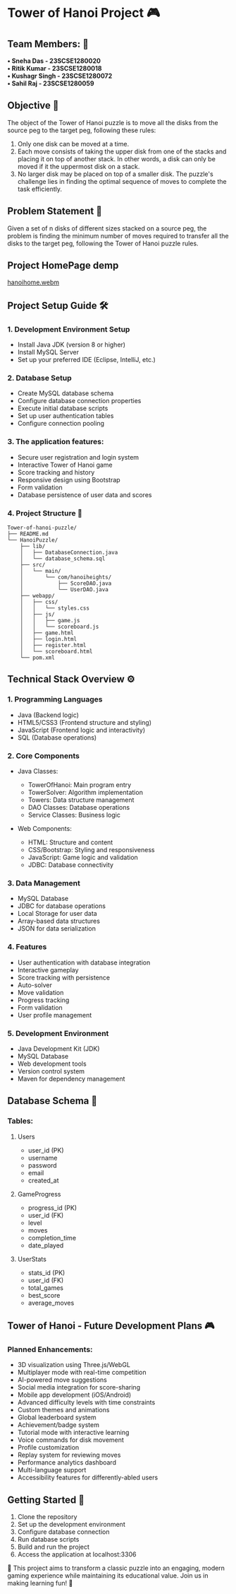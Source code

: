 # Tower of Hanoi Project 🎮

## Team Members: 🙌
**•	Sneha Das - 23SCSE1280020                              
•	Ritik Kumar  - 23SCSE1280018                               
• Kushagr Singh - 23SCSE1280072                          
•	Sahil Raj    - 23SCSE1280059**

## Objective 🎯
The object of the Tower of Hanoi puzzle is to move all the disks from the source peg to the target peg, following these rules:
1. Only one disk can be moved at a time.
2. Each move consists of taking the upper disk from one of the stacks and placing it on top of another stack. In other words, a disk can only be moved if it the uppermost disk on a stack.
3. No larger disk may be placed on top of a smaller disk.
   The puzzle's challenge lies in finding the optimal sequence of moves to complete the task efficiently.

## Problem Statement 🤔
Given a set of n disks of different sizes stacked on a source peg, the problem is finding the minimum number of moves required to transfer all the disks to the target peg, following the Tower of Hanoi puzzle rules.

## Project HomePage demp
[hanoihome.webm](https://github.com/user-attachments/assets/59e707b4-0c47-4067-95d7-e44871207946)


## Project Setup Guide 🛠️
### 1. Development Environment Setup
- Install Java JDK (version 8 or higher)
- Install MySQL Server
- Set up your preferred IDE (Eclipse, IntelliJ, etc.)

### 2. Database Setup
- Create MySQL database schema
- Configure database connection properties
- Execute initial database scripts
- Set up user authentication tables
- Configure connection pooling
  
### 3. The application features:
- Secure user registration and login system
- Interactive Tower of Hanoi game
- Score tracking and history
- Responsive design using Bootstrap
- Form validation
- Database persistence of user data and scores

### 4. Project Structure 📁
```
Tower-of-hanoi-puzzle/
├── README.md
└── HanoiPuzzle/
    ├── lib/
    │   ├── DatabaseConnection.java
    │   └── database_schema.sql
    ├── src/
    │   └── main/
    │       └── com/hanoiheights/
    │           ├── ScoreDAO.java
    │           └── UserDAO.java
    ├── webapp/
    │   ├── css/
    │   │   └── styles.css
    │   ├── js/
    │   │   ├── game.js
    │   │   └── scoreboard.js
    │   ├── game.html
    │   ├── login.html
    │   ├── register.html
    │   └── scoreboard.html
    └── pom.xml

```

## Technical Stack Overview ⚙
### 1. Programming Languages
   - Java (Backend logic)
   - HTML5/CSS3 (Frontend structure and styling)
   - JavaScript (Frontend logic and interactivity)
   - SQL (Database operations)

### 2. Core Components
   - Java Classes:
     * TowerOfHanoi: Main program entry
     * TowerSolver: Algorithm implementation
     * Towers: Data structure management
     * DAO Classes: Database operations
     * Service Classes: Business logic
   
   - Web Components:
     * HTML: Structure and content
     * CSS/Bootstrap: Styling and responsiveness
     * JavaScript: Game logic and validation
     * JDBC: Database connectivity

### 3. Data Management
   - MySQL Database
   - JDBC for database operations
   - Local Storage for user data
   - Array-based data structures
   - JSON for data serialization

### 4. Features
   - User authentication with database integration
   - Interactive gameplay
   - Score tracking with persistence
   - Auto-solver
   - Move validation
   - Progress tracking
   - Form validation
   - User profile management

### 5. Development Environment
   - Java Development Kit (JDK)
   - MySQL Database
   - Web development tools
   - Version control system
   - Maven for dependency management

## Database Schema 💾
### Tables:
1. Users
   - user_id (PK)
   - username
   - password
   - email
   - created_at

2. GameProgress
   - progress_id (PK)
   - user_id (FK)
   - level
   - moves
   - completion_time
   - date_played

3. UserStats
   - stats_id (PK)
   - user_id (FK)
   - total_games
   - best_score
   - average_moves

## Tower of Hanoi - Future Development Plans 🎮
### Planned Enhancements:
- 3D visualization using Three.js/WebGL
- Multiplayer mode with real-time competition
- AI-powered move suggestions
- Social media integration for score-sharing
- Mobile app development (iOS/Android)
- Advanced difficulty levels with time constraints
- Custom themes and animations
- Global leaderboard system
- Achievement/badge system
- Tutorial mode with interactive learning
- Voice commands for disk movement
- Profile customization
- Replay system for reviewing moves
- Performance analytics dashboard
- Multi-language support
- Accessibility features for differently-abled users

## Getting Started 🚀
1. Clone the repository
2. Set up the development environment
3. Configure database connection
4. Run database scripts
5. Build and run the project
6. Access the application at localhost:3306

🌟 This project aims to transform a classic puzzle into an engaging, modern gaming experience while maintaining its educational value. Join us in making learning fun! 🎯

